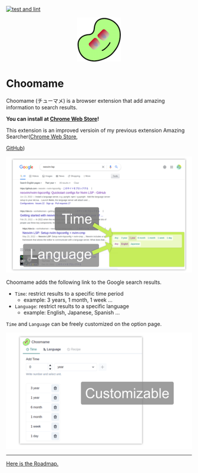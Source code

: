 [![test and lint](https://github.com/eetann/choomame/actions/workflows/github-actions.yaml/badge.svg)](https://github.com/eetann/choomame/actions/workflows/github-actions.yaml)

<p align="center">
  <img src="./public/icons/icon-128x128.png" height="120">
</p>

# Choomame
Choomame (チューマメ) is a browser extension that add amazing information to search results.

**You can install at [Chrome Web Store](https://chrome.google.com/webstore/detail/choomame-alpha/lecnbgonlcmmpkpnngbofggjiccbnokn)!**

This extension is an improved versioin of my previous extension Amazing Searcher([Chrome Web Store](https://chrome.google.com/webstore/detail/amazing-searcher/poheekmlppakdboaalpmhfpbmnefeokj), 

[GitHub](https://github.com/eetann/amazing-searcher))

![Content Script](./docs/assets/content-script-1280x800.png)

Choomame adds the following link to the Google search results.

* `Time`: restrict results to a specific time period
  * example: 3 years, 1 month, 1 week ...
* `Language`: restrict results to a specific language
  * example: English, Japanese, Spanish ...

`Time` and `Language` can be freely customized on the option page.

![Option Page](./docs/assets/option-1280x800.png)

---
[Here is the Roadmap.](https://github.com/eetann/choomame/projects/1)
